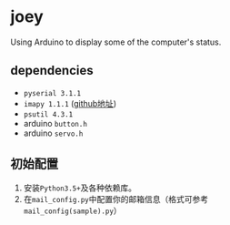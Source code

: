 # joey
Using Arduino to display some of the computer's status.


## dependencies
- `pyserial 3.1.1`
- `imapy 1.1.1` ([github地址](https://github.com/vladimarius/imapy))
- `psutil 4.3.1`
- arduino `button.h`
- arduino `servo.h`


## 初始配置
1. 安装`Python3.5+`及各种依赖库。
2. 在`mail_config.py`中配置你的邮箱信息（格式可参考`mail_config(sample).py`）